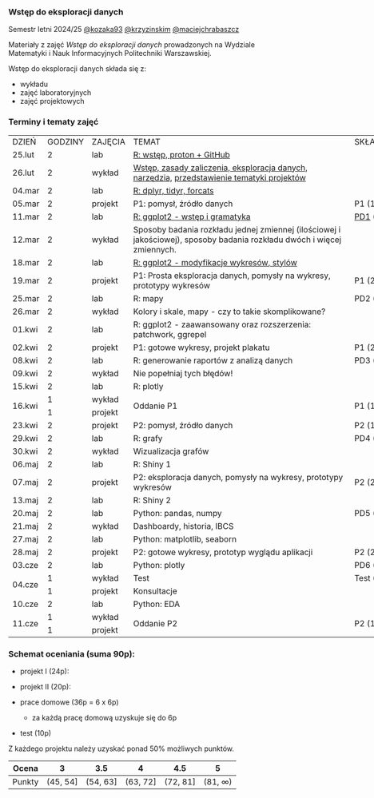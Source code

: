 ### Wstęp do eksploracji danych

Semestr letni 2024/25 [@kozaka93](https://github.com/kozaka93) [@krzyzinskim](https://github.com/krzyzinskim) [@maciejchrabaszcz ](https://github.com/maciejchrabaszcz )

Materiały z zajęć *Wstęp do eksploracji danych* prowadzonych na Wydziale Matematyki i Nauk Informacyjnych Politechniki Warszawskiej.

Wstęp do eksploracji danych składa się z:

-   wykładu
-   zajęć laboratoryjnych
-   zajęć projektowych

### Terminy i tematy zajęć 

<div class="tg-wrap"><table style="undefined;table-layout: fixed; width: 792px"><colgroup>
<col style="width: 55px">
<col style="width: 72px">
<col style="width: 65px">
<col style="width: 512px">
<col style="width: 88px">
</colgroup>
<tbody>
  <tr>
    <td>DZIEŃ</td>
    <td>GODZINY</td>
    <td>ZAJĘCIA</td>
    <td>TEMAT</td>
    <td>SKŁADOWA</td>
  </tr>
  <tr>
    <td>25.lut</td>
    <td>2</td>
    <td>lab</td>
    <td><a href="https://github.com/kozaka93/2025L-ExploratoryDataAnalysis/tree/main/labs/lab01">R: wstęp, proton + GitHub</a></td>
    <td></td>
  </tr>
  <tr>
    <td>26.lut</td>
    <td>2</td>
    <td>wykład</td>
    <td><a href="https://github.com/kozaka93/2025L-ExploratoryDataAnalysis/blob/main/lectures/L01-intro.pdf">Wstęp, zasady zaliczenia, eksploracja danych, narzędzia,</a> <a href="https://github.com/kozaka93/2025L-ExploratoryDataAnalysis/tree/main/projects/project1">przedstawienie tematyki projektów</a></td>
    <td></td>
  </tr>
  <tr>
    <td>04.mar</td>
    <td>2</td>
    <td>lab</td>
    <td><a href="https://github.com/kozaka93/2025L-ExploratoryDataAnalysis/tree/main/labs/lab02">R: dplyr, tidyr, forcats</a></td>
    <td></td>
  </tr>
  <tr>
    <td>05.mar</td>
    <td>2</td>
    <td>projekt</td>
    <td>P1: pomysł, źródło danych</td>
    <td>P1 (1p)</td>
  </tr>
  <tr>
    <td>11.mar</td>
    <td>2</td>
    <td>lab</td>
    <td><a href="https://github.com/kozaka93/2025L-ExploratoryDataAnalysis/tree/main/labs/lab03">R: ggplot2 - wstęp i gramatyka</a></td>
    <td><a href="https://github.com/kozaka93/2025L-ExploratoryDataAnalysis/issues/44">PD1</a> (6p)</td>
  </tr>
  <tr>
    <td>12.mar</td>
    <td>2</td>
    <td>wykład</td>
    <td>Sposoby badania rozkładu jednej zmiennej (ilościowej i jakościowej), sposoby badania rozkładu dwóch i więcej zmiennych.</td>
    <td></td>
  </tr>
  <tr>
    <td>18.mar</td>
    <td>2</td>
    <td>lab</td>
    <td><a href="https://github.com/kozaka93/2025L-ExploratoryDataAnalysis/tree/main/labs/lab04">R: ggplot2 - modyfikacje wykresów, stylów</a></td>
    <td></td>
  </tr>
  <tr>
    <td>19.mar</td>
    <td>2</td>
    <td>projekt</td>
    <td>P1: Prosta eksploracja danych, pomysły na wykresy, prototypy wykresów </td>
    <td>P1 (2p)</td>
  </tr>
  <tr>
    <td>25.mar</td>
    <td>2</td>
    <td>lab</td>
    <td>R: mapy</td>
    <td>PD2 (6p)</td>
  </tr>
  <tr>
    <td>26.mar</td>
    <td>2</td>
    <td>wykład</td>
    <td>Kolory i skale, mapy - czy to takie skomplikowane?</td>
    <td></td>
  </tr>
  <tr>
    <td>01.kwi</td>
    <td>2</td>
    <td>lab</td>
    <td>R: ggplot2 - zaawansowany oraz rozszerzenia: patchwork, ggrepel</td>
    <td></td>
  </tr>
  <tr>
    <td>02.kwi</td>
    <td>2</td>
    <td>projekt</td>
    <td>P1: gotowe wykresy, projekt plakatu </td>
    <td>P1 (2p)</td>
  </tr>
  <tr>
    <td>08.kwi</td>
    <td>2</td>
    <td>lab</td>
    <td>R: generowanie raportów z analizą danych</td>
    <td>PD3 (6p)</td>
  </tr>
  <tr>
    <td>09.kwi</td>
    <td>2</td>
    <td>wykład</td>
    <td>Nie popełniaj tych błędów!</td>
    <td></td>
  </tr>
  <tr>
    <td>15.kwi</td>
    <td>2</td>
    <td>lab</td>
    <td>R: plotly</td>
    <td></td>
  </tr>
  <tr>
    <td rowspan="2">16.kwi</td>
    <td>1</td>
    <td>wykład</td>
    <td rowspan="2">Oddanie P1</td>
    <td rowspan="2">P1 (19p)</td>
  </tr>
  <tr>
    <td>1</td>
    <td>projekt</td>
  </tr>
  <tr>
    <td>23.kwi</td>
    <td>2</td>
    <td>projekt</td>
    <td>P2: pomysł, źródło danych</td>
    <td>P2 (1p)</td>
  </tr>
  <tr>
    <td>29.kwi</td>
    <td>2</td>
    <td>lab</td>
    <td>R: grafy</td>
    <td>PD4 (6p)</td>
  </tr>
  <tr>
    <td>30.kwi</td>
    <td>2</td>
    <td>wykład</td>
    <td>Wizualizacja grafów</td>
    <td></td>
  </tr>
  <tr>
    <td>06.maj</td>
    <td>2</td>
    <td>lab</td>
    <td>R: Shiny 1</td>
    <td></td>
  </tr>
  <tr>
    <td>07.maj</td>
    <td>2</td>
    <td>projekt</td>
    <td>P2: eksploracja danych, pomysły na wykresy, prototypy wykresów</td>
    <td>P2 (2p)</td>
  </tr>
  <tr>
    <td>13.maj</td>
    <td>2</td>
    <td>lab</td>
    <td>R: Shiny 2</td>
    <td></td>
  </tr>
  <tr>
    <td>20.maj</td>
    <td>2</td>
    <td>lab</td>
    <td>Python: pandas, numpy</td>
    <td>PD5 (6p)</td>
  </tr>
  <tr>
    <td>21.maj</td>
    <td>2</td>
    <td>wykład</td>
    <td>Dashboardy, historia, IBCS</td>
    <td></td>
  </tr>
  <tr>
    <td>27.maj</td>
    <td>2</td>
    <td>lab</td>
    <td>Python: matplotlib, seaborn</td>
    <td></td>
  </tr>
  <tr>
    <td>28.maj</td>
    <td>2</td>
    <td>projekt</td>
    <td>P2: gotowe wykresy, prototyp wyglądu aplikacji</td>
    <td>P2 (2p)</td>
  </tr>
  <tr>
    <td>03.cze</td>
    <td>2</td>
    <td>lab</td>
    <td>Python: plotly</td>
    <td>PD6 (6p)</td>
  </tr>
  <tr>
    <td rowspan="2">04.cze</td>
    <td>1</td>
    <td>wykład</td>
    <td>Test</td>
    <td>Test (10p)</td>
  </tr>
  <tr>
    <td>1</td>
    <td>projekt</td>
    <td>Konsultacje</td>
    <td></td>
  </tr>
  <tr>
    <td>10.cze</td>
    <td>2</td>
    <td>lab</td>
    <td>Python: EDA</td>
    <td></td>
  </tr>
  <tr>
    <td rowspan="2">11.cze</td>
    <td>1</td>
    <td>wykład</td>
    <td rowspan="2">Oddanie P2</td>
    <td rowspan="2">P2 (15p)</td>
  </tr>
  <tr>
    <td>1</td>
    <td>projekt</td>
  </tr>
</tbody></table></div>


### Schemat oceniania (suma 90p):

- projekt I (24p):

- projekt II (20p):

- prace domowe (36p = 6 x 6p)
	- za każdą pracę domową uzyskuje się do 6p

- test (10p)
    
    
Z każdego projektu należy uzyskać ponad 50% możliwych punktów.

| Ocena |  3 | 3.5 | 4 | 4.5 | 5 |
|:---:|:---:|:---:|:---:|:---:|:---:|
| Punkty   | (45, 54] | (54, 63] | (63, 72] | (72, 81] | (81, ∞) |
